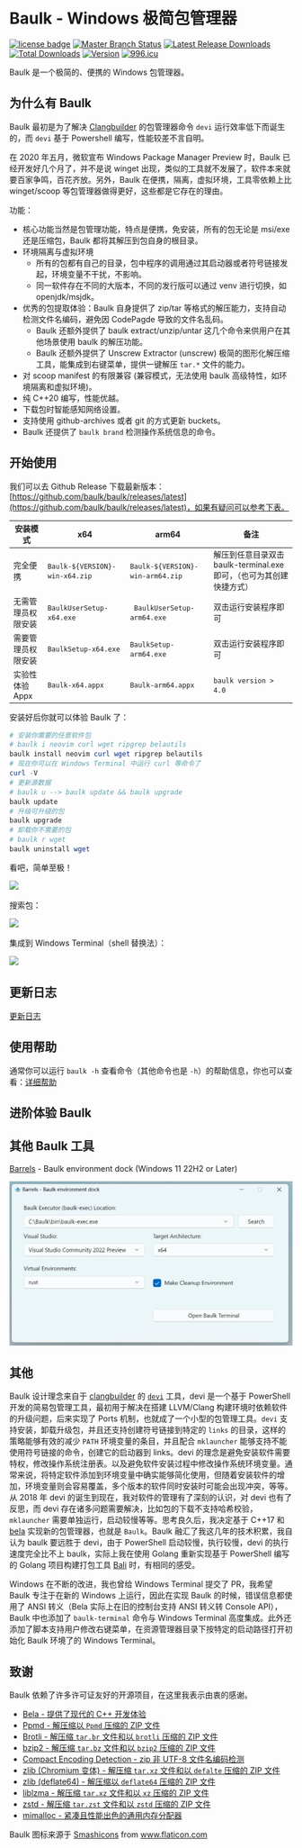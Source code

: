 # Baulk - Windows 极简包管理器

[![license badge](https://img.shields.io/github/license/baulk/baulk.svg)](LICENSE)
[![Master Branch Status](https://github.com/baulk/baulk/workflows/BaulkCI/badge.svg)](https://github.com/baulk/baulk/actions)
[![Latest Release Downloads](https://img.shields.io/github/downloads/baulk/baulk/latest/total.svg)](https://github.com/baulk/baulk/releases/latest)
[![Total Downloads](https://img.shields.io/github/downloads/baulk/baulk/total.svg)](https://github.com/baulk/baulk/releases)
[![Version](https://img.shields.io/github/v/release/baulk/baulk)](https://github.com/baulk/baulk/releases/latest)
[![996.icu](https://img.shields.io/badge/link-996.icu-red.svg)](https://996.icu)


Baulk 是一个极简的、便携的 Windows 包管理器。

## 为什么有 Baulk

Baulk 最初是为了解决 [Clangbuilder](https://github.com/fstudio/clangbuilder) 的包管理器命令 `devi` 运行效率低下而诞生的，而 `devi` 基于 Powershell 编写，性能较差不言自明。

在 2020 年五月，微软宣布 Windows Package Manager Preview 时，Baulk 已经开发好几个月了，并不是说 winget 出现，类似的工具就不发展了，软件本来就要百家争鸣，百花齐放。另外，Baulk 在便携，隔离，虚拟环境，工具零依赖上比 winget/scoop 等包管理器做得更好，这些都是它存在的理由。

功能：
+  核心功能当然是包管理功能，特点是便携，免安装，所有的包无论是 msi/exe 还是压缩包，Baulk 都将其解压到包自身的根目录。
+  环境隔离与虚拟环境
    +  所有的包都有自己的目录，包中程序的调用通过其启动器或者符号链接发起，环境变量不干扰，不影响。
    +  同一软件存在不同的大版本，不同的发行版可以通过 venv 进行切换，如 openjdk/msjdk。
+  优秀的包提取体验：Baulk 自身提供了 zip/tar 等格式的解压能力，支持自动检测文件名编码，避免因 CodePagde 导致的文件名乱码。
    +  Baulk 还额外提供了 baulk extract/unzip/untar 这几个命令来供用户在其他场景使用 baulk 的解压功能。
    +  Baulk 还额外提供了 Unscrew Extractor (unscrew) 极简的图形化解压缩工具，能集成到右键菜单，提供一键解压 `tar.*` 文件的能力。
+  对 scoop manifest 的有限兼容 (兼容模式，无法使用 baulk 高级特性，如环境隔离和虚拟环境)。
+  纯 C++20 编写，性能优越。
+  下载包时智能感知网络设置。
+  支持使用 github-archives 或者 git 的方式更新 buckets。
+  Baulk 还提供了 `baulk brand` 检测操作系统信息的命令。

## 开始使用

我们可以去 Github Release 下载最新版本：[https://github.com/baulk/baulk/releases/latest](https://github.com/baulk/baulk/releases/latest)，如果有疑问可以参考下表。

|安装模式|x64|arm64|备注|
|---|---|---|---|
|完全便携|`Baulk-${VERSION}-win-x64.zip`|`Baulk-${VERSION}-win-arm64.zip`|解压到任意目录双击 baulk-terminal.exe 即可，（也可为其创建快捷方式）|
|无需管理员权限安装|`BaulkUserSetup-x64.exe`|` BaulkUserSetup-arm64.exe`|双击运行安装程序即可|
|需要管理员权限安装|`BaulkSetup-x64.exe`|`BaulkSetup-arm64.exe`|双击运行安装程序即可|
|实验性体验 Appx|`Baulk-x64.appx`|`Baulk-arm64.appx`|`baulk version > 4.0`|


安装好后你就可以体验 Baulk 了：

```powershell
# 安装你需要的任意软件包
# baulk i neovim curl wget ripgrep belautils
baulk install neovim curl wget ripgrep belautils
# 现在你可以在 Windows Terminal 中运行 curl 等命令了
curl -V
# 更新源数据
# baulk u --> baulk update && baulk upgrade
baulk update
# 升级可升级的包
baulk upgrade
# 卸载你不需要的包
# baulk r wget
baulk uninstall wget
```

看吧，简单至极！

![](./docs/images/getstarted.png)

搜索包：

![](./docs/images/baulksearch.png)

集成到 Windows Terminal（shell 替换法）：

![](./docs/images/onterminal.png)


## 更新日志

[更新日志](./docs/changelog.md)

## 使用帮助

通常你可以运行 `baulk -h` 查看命令（其他命令也是 `-h`）的帮助信息，你也可以查看：[详细帮助](./docs/help.md)

## 进阶体验 Baulk

## 其他 Baulk 工具

[Barrels](https://github.com/baulk/barrels) - Baulk environment dock (Windows 11 22H2 or Later)

![](./docs/images/barrels.png)

## 其他

Baulk 设计理念来自于 [clangbuilder](https://github.com/fstudio/clangbuilder) 的 [`devi`](https://github.com/fstudio/clangbuilder/blob/master/bin/devi.ps1) 工具，devi 是一个基于 PowerShell 开发的简易包管理工具，最初用于解决在搭建 LLVM/Clang 构建环境时依赖软件的升级问题，后来实现了 Ports 机制，也就成了一个小型的包管理工具。`devi` 支持安装，卸载升级包，并且还支持创建符号链接到特定的 `links` 的目录，这样的策略能够有效的减少 `PATH` 环境变量的条目，并且配合 `mklauncher` 能够支持不能使用符号链接的命令，创建它的启动器到 links。devi 的理念是避免安装软件需要特权，修改操作系统注册表。以及避免软件安装过程中修改操作系统环境变量。通常来说，将特定软件添加到环境变量中确实能够简化使用，但随着安装软件的增加，环境变量则会容易覆盖，多个版本的软件同时安装时可能会出现冲突，等等。从 2018 年 devi 的诞生到现在，我对软件的管理有了深刻的认识，对 devi 也有了反思，而 devi 存在诸多问题需要解决，比如包的下载不支持哈希校验，`mklauncher` 需要单独运行，启动较慢等等。思考良久后，我决定基于 C++17 和 [bela](https://github.com/fcharlie/bela) 实现新的包管理器，也就是 `Baulk`。Baulk 融汇了我这几年的技术积累，我自认为 baulk 要远胜于 devi，由于 PowerShell 启动较慢，执行较慢，devi 的执行速度完全比不上 baulk，实际上我在使用 Golang 重新实现基于 PowerShell 编写的 Golang 项目构建打包工具 [Bali](https://github.com/baulkbuild/bali) 时，有相同的感受。

Windows 在不断的改进，我也曾给 Windows Terminal 提交了 PR，我希望 Baulk 专注于在新的 Windows 上运行，因此在实现 Baulk 的时候，错误信息都使用了 ANSI 转义（Bela 实际上在旧的控制台支持 ANSI 转义转 Console API），Baulk 中也添加了 `baulk-terminal` 命令与 Windows Terminal 高度集成。此外还添加了脚本支持用户修改右键菜单，在资源管理器目录下按特定的启动路径打开初始化 Baulk 环境了的 Windows Terminal。


## 致谢

Baulk 依赖了许多许可证友好的开源项目，在这里我表示由衷的感谢。

+   [Bela - 提供了现代的 C++ 开发体验](https://github.com/fcharlie/bela.git)
+   [Ppmd - 解压缩以 `Ppmd` 压缩的 ZIP 文件](https://www.7-zip.org/sdk.html)
+   [Brotli - 解压缩 `tar.br` 文件和以 `brotli` 压缩的 ZIP 文件](https://github.com/google/brotli)
+   [bzip2 - 解压缩 `tar.bz` 文件和以 `bzip2` 压缩的 ZIP 文件](https://sourceware.org/bzip2/)
+   [Compact Encoding Detection - zip 非 UTF-8 文件名编码检测](https://github.com/google/compact_enc_det)
+   [zlib (Chromium 变体)  - 解压缩 `tar.xz` 文件和以 `defalte` 压缩的 ZIP 文件](https://github.com/chromium/chromium/tree/main/third_party/zlib)
+   [zlib (deflate64) - 解压缩以 `deflate64` 压缩的 ZIP 文件](https://github.com/madler/zlib/tree/master/contrib/infback9)
+   [liblzma - 解压缩 `tar.xz` 文件和以 `xz` 压缩的 ZIP 文件](https://tukaani.org/xz/)
+   [zstd - 解压缩 `tar.zst` 文件和以 `zstd` 压缩的 ZIP 文件](https://github.com/facebook/zstd)
+   [mimalloc - 紧凑且性能出色的通用内存分配器](https://github.com/microsoft/mimalloc)

<div>Baulk 图标来源于 <a href="https://www.flaticon.com/authors/smashicons" title="Smashicons">Smashicons</a> from <a href="https://www.flaticon.com/" title="Flaticon">www.flaticon.com</a></div>

